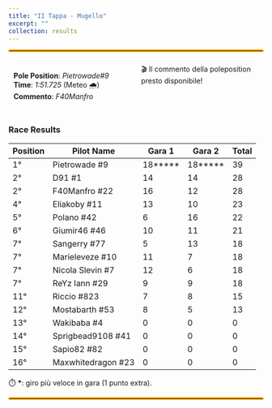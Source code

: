 ```yaml
---
title: "II Tappa - Mugello"
excerpt: ""
collection: results
---
```


<style>
  .container {
    display: flex;
    justify-content: space-between;
    flex-wrap: wrap; /* Allow wrapping on small screens */
  }

  .box {
    flex: 1;
    padding: 10px;
    box-sizing: border-box; /* Prevents padding from affecting width */
  }

video {
    width: 480px;
    height: 270px;
    margin-right: 20px;
}

  /* Media query for smaller screens */
  @media (max-width: 768px) {
    .container {
      flex-direction: column; /* Stack the divs vertically */
    }
  }
</style>

<hr style="border: 2px solid orange;" />

<div class="container">
    <div class="box">
        <p>
            <b>Pole Position</b>: <em>Pietrowade#9</em><br>
            <b>Time</b>: <em>1:51.725</em> (Meteo 🌧️)<br>
            <b>Commento</b>: <em>F40Manfro</em>
        </p>
    </div>
    <div class ="box">
        🎬 Il commento della poleposition presto disponibile!
    </div>
</div>

### Race Results

| **Position** | **Pilot Name**      | **Gara 1** | **Gara 2** | **Total** |
|--------------|---------------------|------------|------------|-----------|
| 1°  | Pietrowade #9       | 18**\***  | 18**\*** | 39 |
| 2°  | D91 #1              | 14 | 14 | 28 |
| 2°  | F40Manfro #22       | 16 | 12 | 28 |
| 4°  | Eliakoby #11        | 13 | 10 | 23 |
| 5°  | Polano #42          | 6  | 16 | 22 |
| 6°  | Giumir46 #46        | 10 | 11 | 21 |
| 7°  | Sangerry #77        | 5  | 13 | 18 |
| 7°  | Marieleveze #10     | 11 | 7  | 18 |
| 7°  | Nicola Slevin #7    | 12 | 6  | 18 |
| 7°  | ReYz Iann #29       | 9  | 9  | 18 |
| 11° | Riccio #823         | 7  | 8  | 15 |
| 12° | Mostabarth #53      | 8  | 5  | 13 |
| 13° | Wakibaba #4         | 0  | 0  | 0  |
| 14° | Sprigbead9108 #41   | 0  | 0  | 0  |
| 15° | Sapio82 #82         | 0  | 0  | 0  |
| 16° | Maxwhitedragon #23  | 0  | 0  | 0  |

⏱️ **\***: giro più veloce in gara (1 punto extra).
<hr style="border: 2px solid orange;" />
